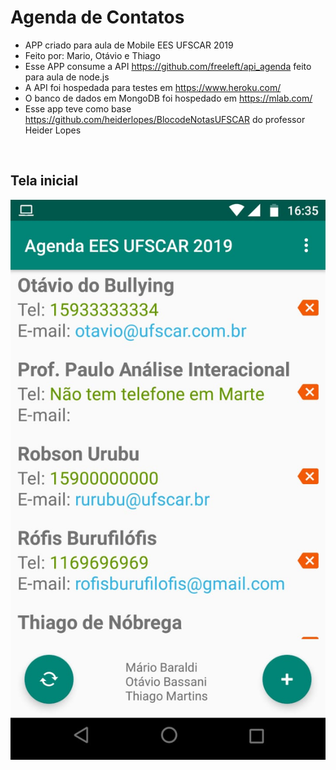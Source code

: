 # Agenda de Contatos
- APP criado para aula de Mobile EES UFSCAR 2019
- Feito por: Mario, Otávio e Thiago
- Esse APP consume a API https://github.com/freeleft/api_agenda feito para aula de node.js 
- A API foi hospedada para testes em https://www.heroku.com/
- O banco de dados em MongoDB foi hospedado em https://mlab.com/
- Esse app teve como base https://github.com/heiderlopes/BlocodeNotasUFSCAR do professor Heider Lopes

<br>

## Tela inicial
![alt text](https://raw.githubusercontent.com/freeleft/api_agenda/master/images/ff6ca5a6-f9f3-471d-b83a-560619f15455.jpg)
